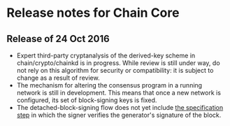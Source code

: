 Release notes for Chain Core
============================

## Release of 24 Oct 2016

- Expert third-party cryptanalysis of the derived-key scheme in chain/crypto/chainkd is in progress. While review is still under way, do not rely on this algorithm for security or compatibility: it is subject to change as a result of review.
- The mechanism for altering the consensus program in a running network is still in development. This means that once a new network is configured, its set of block-signing keys is fixed.
- The detached-block-signing flow does not yet include [the specification step](https://github.com/chain/cp1/blob/main/consensus.md#sign-block) in which the signer verifies the generator's signature of the block.
